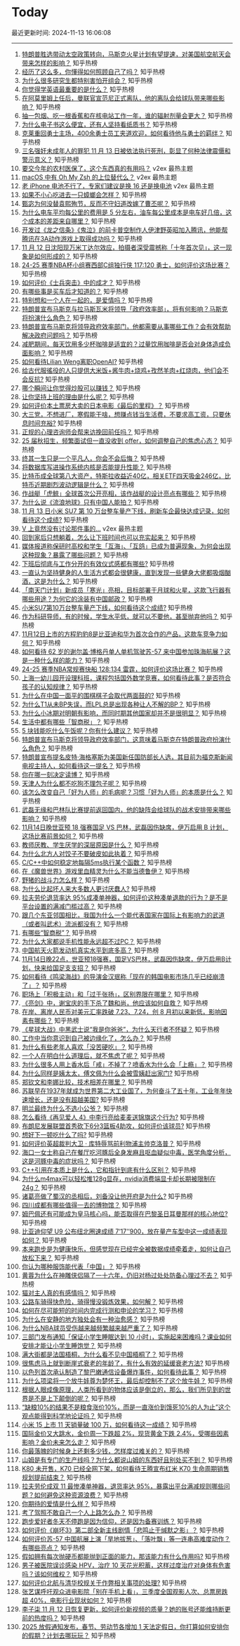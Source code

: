 # Today

最近更新时间: 2024-11-13 16:06:08

--- 
1. [特朗普胜选带动太空政策转向，马斯克火星计划有望提速，对美国航空航天会带来怎样的影响？](https://www.zhihu.com/question/3848104218) 知乎热榜
2. [经历了这么多，你懂得如何照顾自己了吗？](https://www.zhihu.com/question/3822915881) 知乎热榜
3. [为什么很多研究生都特别害怕开组会？](https://www.zhihu.com/question/3125990303) 知乎热榜
4. [你觉得学英语最重要的是什么？](https://www.zhihu.com/question/3476547569) 知乎热榜
5. [在阿莫里姆上任后，曼联官宣范尼正式离队，他的离队会给球队带来哪些影响？](https://www.zhihu.com/question/3932413170) 知乎热榜
6. [抽一包烟、吃一根香蕉和在核电站工作一年，谁的辐射剂量会更大？](https://www.zhihu.com/question/3961073056) 知乎热榜
7. [为什么电子书这么便宜，还有人坚持看纸质书？](https://www.zhihu.com/question/4001225479) 知乎热榜
8. [克莱重回勇士主场，400余勇士员工夹道欢迎，如何看待他与勇士的羁绊？](https://www.zhihu.com/question/4029115111) 知乎热榜
9. [三名强奸未成年人的罪犯 11 月 13 日被依法执行死刑，彰显了何种法律震慑和警示意义？](https://www.zhihu.com/question/4044559717) 知乎热榜
10. [要交今年的农村医保了，这个东西真的有用吗？](https://www.v2ex.com/t/1089108) v2ex 最热主题
11. [macOS 中有 Oh My Zsh 的上位替代么？](https://www.v2ex.com/t/1089105) v2ex 最热主题
12. [老 iPhone 电池不行了，专家们建议是换 16 还是换电池](https://www.v2ex.com/t/1089071) v2ex 最热主题
13. [如果不小心吃进去一只蟑螂会怎样？](https://www.zhihu.com/question/276224650) 知乎热榜
14. [甄宓为何没替袁熙殉节，反而不守妇道改嫁了曹丕呢？](https://www.zhihu.com/question/3797244485) 知乎热榜
15. [为什么电车平均每公里的费用是 5 分左右，油车每公里成本是电车好几倍，这个成本的差距来自哪里？](https://www.zhihu.com/question/3441714504) 知乎热榜
16. [开发过《龙之信条》《鬼泣》的前卡普空制作人伊津野英昭加入腾讯，他能帮腾讯在3A动作游戏上取得成功吗？](https://www.zhihu.com/question/3933740207) 知乎热榜
17. [11 月 12 日沈阳现万米丁达尔效应，拍摄者深受震撼称「十年首次见」，这一现象是如何形成的？](https://www.zhihu.com/question/4018263744) 知乎热榜
18. [24-25 赛季NBA杯小组赛西部C组独行侠 117:120 勇士，如何评价这场比赛？](https://www.zhihu.com/question/4026568657) 知乎热榜
19. [如何评价《士兵突击》中的成才？](https://www.zhihu.com/question/32331652) 知乎热榜
20. [有哪些事是买车后才知道的？](https://www.zhihu.com/question/434496409) 知乎热榜
21. [特别想和一个人在一起的，是爱情吗？](https://www.zhihu.com/question/3938156135) 知乎热榜
22. [特朗普宣布马斯克与拉马斯瓦米将领导「政府效率部」，将有何影响？马斯克将扮演什么角色？](https://www.zhihu.com/question/4023740482) 知乎热榜
23. [特朗普宣布马斯克将领导政府效率部门，他都需要从事哪些工作？会有效帮助解决政府问题吗？](https://www.zhihu.com/question/4021211139) 知乎热榜
24. [减肥期间，每天饮用多少杯咖啡是适宜的？过量饮用咖啡是否会对身体造成负面影响？](https://www.zhihu.com/question/3959798684) 知乎热榜
25. [如何看待Lilian Weng离职OpenAI?](https://www.zhihu.com/question/3624492245) 知乎热榜
26. [给古代服徭役的人只提供大米饭+酱牛肉+烧鸡+孜然羊肉+红烧肉，他们会不会反抗?](https://www.zhihu.com/question/3923929904) 知乎热榜
27. [哪个瞬间让你觉得炒股可以赚钱？](https://www.zhihu.com/question/794222195) 知乎热榜
28. [让你坚持上班的理由是什么呢？](https://www.zhihu.com/question/668009615) 知乎热榜
29. [如何评价本土票房大卖的日本电影《最后的里程》？](https://www.zhihu.com/question/3533776888) 知乎热榜
30. [大三党，不想进厂，寒假能干啥，想赚点钱当生活费，不要求高工资，只要休息时间充裕?](https://www.zhihu.com/question/3984116414) 知乎热榜
31. [正规的心理咨询师会帮来访挽回前任吗？](https://www.zhihu.com/question/3730348380) 知乎热榜
32. [25 届秋招生，频繁面试但一直没收到 offer，如何调整自己的焦虑心态？](https://www.zhihu.com/question/3121651107) 知乎热榜
33. [终其一生只是一个平凡人，你会不会后悔？](https://www.zhihu.com/question/3977964999) 知乎热榜
34. [将数据库写进操作系统内核是否能提升性能？](https://www.zhihu.com/question/667354659) 知乎热榜
35. [比特币成全球第八大资产，特斯拉收益近40亿，相关ETF四天吸金246亿，比特币近期剧烈波动逻辑是什么？](https://www.zhihu.com/question/3992135351) 知乎热榜
36. [作战艇「虎鲸」全球首次公开亮相，该作战艇的设计亮点有哪些？](https://www.zhihu.com/question/3671554322) 知乎热榜
37. [为什么说《流浪地球》只有中国人能拍？](https://www.zhihu.com/question/652394494) 知乎热榜
38. [11 月 13 日小米 SU7 第 10 万台整车量产下线，刷新车企最快达成记录，如何看待这个成绩?](https://www.zhihu.com/question/4022696433) 知乎热榜
39. [V 上竟然没有讨论那件事的...](https://www.v2ex.com/t/1089086) v2ex 最热主题
40. [回到家后只想躺着，怎么让下班时间也可以充实起来？](https://www.zhihu.com/question/3993035768) 知乎热榜
41. [媒体报道称保研时高校和学生「互海」、「互鸽」已成为普遍现象，为何会出现这种现象？暴露了哪些问题？](https://www.zhihu.com/question/3950027783) 知乎热榜
42. [下班后彻底与工作分开的有效仪式感都有哪些?](https://www.zhihu.com/question/3691369381) 知乎热榜
43. [一直认为坚持健身的人生活方式都会很健康，直到发现一些健身大佬都吸烟酗酒，这是为什么？](https://www.zhihu.com/question/3335210834) 知乎热榜
44. [「南天门计划」新成员「寒光」亮相，目标部署于月球和火星，这款飞行器有哪些用途？为何它的涂装有中国邮政？](https://www.zhihu.com/question/3922558076) 知乎热榜
45. [小米SU7第10万台整车量产下线，如何看待这个成绩?](https://www.zhihu.com/question/4022696433) 知乎热榜
46. [作为科研导师，有的时候，学生水平低，就可以不要他，甚至抛弃他吗？](https://www.zhihu.com/question/3328907720) 知乎热榜
47. [11月12日上市的方程豹豹8是比亚迪和华为首次合作的产品，这款车竞争力如何？](https://www.zhihu.com/question/3991777840) 知乎热榜
48. [如何看待 62 岁的谢尔盖·博格丹单人单机驾驶苏-57 来中国参加珠海航展？这是一种什么样的能力？](https://www.zhihu.com/question/3594692088) 知乎热榜
49. [24-25 赛季NBA常规赛快船 128:134 雷霆，如何评价这场比赛？](https://www.zhihu.com/question/3924647404) 知乎热榜
50. [上海一幼儿园开设理科班，课程包括国外数学竞赛，如何看待此事？是否符合孩子的认知规律？](https://www.zhihu.com/question/3831620935) 知乎热榜
51. [为什么在中国一面平的围棋棋子会取代两面鼓的?](https://www.zhihu.com/question/400968076) 知乎热榜
52. [为什么T1从未BP失误，而LPL总是出现各种让人不解的BP？](https://www.zhihu.com/question/3550729053) 知乎热榜
53. [为什么小冰期对明朝有影响，而同时期其他国家却并不是很明显？](https://www.zhihu.com/question/27569144) 知乎热榜
54. [生活中都有哪些「智商税」？](https://www.zhihu.com/question/38711687) 知乎热榜
55. [5 块钱能吃什么午饭呢？你有什么建议？](https://www.zhihu.com/question/1755984611) 知乎热榜
56. [特朗普宣布马斯克将领导政府效率部门，这意味着马斯克在特朗普政府扮演什么角色？](https://www.zhihu.com/question/4021211139) 知乎热榜
57. [特朗普宣布提名皮特·海格塞斯为美国新任国防部长人选，其目前为福克斯新闻电视主持人，如何看待这一提名？](https://www.zhihu.com/question/4020385442) 知乎热榜
58. [你在哪一刻决定读博？](https://www.zhihu.com/question/2737518554) 知乎热榜
59. [天津人为什么都不吃狗不理包子呢？](https://www.zhihu.com/question/666008867) 知乎热榜
60. [该怎么改变自己「好为人师」的毛病呢？习惯「好为人师」的本质是什么？](https://www.zhihu.com/question/3826848547) 知乎热榜
61. [武磊无缘和巴林队比赛提前返回国内，他的缺阵会给球队的战术安排带来哪些影响？](https://www.zhihu.com/question/3926542703) 知乎热榜
62. [11月14日晚世亚预 18 强赛国足 VS 巴林，武磊因伤缺席，伊万启用 B 计划，这场比赛前景如何？](https://www.zhihu.com/question/3950435011) 知乎热榜
63. [教师厌教、学生厌学的深层原因是什么？](https://www.zhihu.com/question/1581520846) 知乎热榜
64. [为什么北方人对饺子不要破皮如此执着？](https://www.zhihu.com/question/1342397710) 知乎热榜
65. [C/C++中如何稳定地每隔5ms执行某个函数？](https://www.zhihu.com/question/536739862) 知乎热榜
66. [在《魔兽世界》游戏里血精灵为什么不能当德鲁伊？](https://www.zhihu.com/question/754033643) 知乎热榜
67. [野猪的战斗力怎么样？](https://www.zhihu.com/question/25624946) 知乎热榜
68. [为什么比起坏人来大多数人更讨厌蠢人?](https://www.zhihu.com/question/369533999) 知乎热榜
69. [拉夫劳伦退货率达 95%成凑单神器，如何评价这种凑单退款的行为？是不是平台设置的满减门槛过高？](https://www.zhihu.com/question/3763841620) 知乎热榜
70. [跟几个东亚邻国相比，我国为什么一个能代表国家在国际上有影响力的武道（或者叫武术）流派都没有？](https://www.zhihu.com/question/3757681194) 知乎热榜
71. [有哪些“智商税”？](https://www.zhihu.com/question/38711687) 知乎热榜
72. [为什么大家都说手机性能永远超不过PC？](https://www.zhihu.com/question/430712588) 知乎热榜
73. [中国航天火箭发动机真实水平到底多高？](https://www.zhihu.com/question/352037468) 知乎热榜
74. [11月14日晚22点，世亚预18强赛，国足VS巴林，武磊因伤缺席，伊万启用B计划，快来给国足支支招？](https://www.zhihu.com/question/3950435011) 知乎热榜
75. [如何看待《鸣梁海战》的导演金汉珉称「现在的韩国电影市场几乎已经崩溃了」？](https://www.zhihu.com/question/3791542766) 知乎热榜
76. [职场上「积极主动」和「过于张扬」，区别界限在哪里？](https://www.zhihu.com/question/659202197) 知乎热榜
77. [《亮剑》中，谢宝庆的手下杀了魏和尚，他应该如何自救？](https://www.zhihu.com/question/510009620) 知乎热榜
78. [在岸、离岸人民币对美元汇率跌破 7.23、7.24，创 8 月初以来新低，影响因素有哪些？](https://www.zhihu.com/question/3939361989) 知乎热榜
79. [《星球大战》中黑武士说“我是你爸爸”，为什么天行者不怀疑？](https://www.zhihu.com/question/453691789) 知乎热榜
80. [工作中当你意识到自己被边缘化了，怎么办？](https://www.zhihu.com/question/682094795) 知乎热榜
81. [为什么有些老年人喜欢「没苦硬吃」？](https://www.zhihu.com/question/3532165167) 知乎热榜
82. [一个人在明白什么道理后，就不焦虑了呢？](https://www.zhihu.com/question/3729807793) 知乎热榜
83. [为什么很多人用上香水后「戒」不掉了？喷香水为什么会「上瘾」？](https://www.zhihu.com/question/969405542) 知乎热榜
84. [为什么同样是姨太太，傅文佩为什么会被雪姨赶出家门?](https://www.zhihu.com/question/365220643) 知乎热榜
85. [郑钦文和李娜比较，技术相差在哪里？](https://www.zhihu.com/question/666206837) 知乎热榜
86. [苏联早在1937年就成为世界第二大工业国了，为何奋斗了五十年，工业年年快速增长，还是没有超越美国?](https://www.zhihu.com/question/3880732661) 知乎热榜
87. [明兰最终为什么不选小公爷？](https://www.zhihu.com/question/309598791) 知乎热榜
88. [怎么看待《再见爱人 4》中李行亮给麦麦送锦旗这个行为?](https://www.zhihu.com/question/3458263968) 知乎热榜
89. [布朗尼发展联盟首秀砍下6分3篮板4助攻，如何评价该球员?](https://www.zhihu.com/question/3750802465) 知乎热榜
90. [想好下一顿吃什么了吗?](https://www.zhihu.com/question/3899844231) 知乎热榜
91. [如何评价英超裁判大卫 · 库特辱骂前利物浦主帅克洛普？](https://www.zhihu.com/question/3942623289) 知乎热榜
92. [海口一女士称自己在餐厅吃河豚后全身发麻且呕血疑似中毒，医学角度分析，这是河豚中毒的症状吗？](https://www.zhihu.com/question/3760769226) 知乎热榜
93. [C++引用在本质上是什么，它和指针到底有什么区别？](https://www.zhihu.com/question/647673822) 知乎热榜
94. [为什么m4max可以轻松堆128g显存，nvidia消费端显卡却长期被限制在24g？](https://www.zhihu.com/question/3829296269) 知乎热榜
95. [诸葛亮做了蜀汉的丞相后，刘备没让他开府是为什么?](https://www.zhihu.com/question/673514093) 知乎热榜
96. [四川成都有哪些值得一去的博物馆？](https://www.zhihu.com/question/270529364) 知乎热榜
97. [姆巴佩还有可能成为皇马核心吗，能否取得在巴黎圣日耳曼那样的核心地位?](https://www.zhihu.com/question/3662038397) 知乎热榜
98. [比亚迪仰望 U9 公布纽北圈速成绩 7’17’’900，放在量产车型中这一成绩表现如何？](https://www.zhihu.com/question/3933053945) 知乎热榜
99. [本来跑步是为健康快乐，但感觉现在已经完全被数据成绩牵着走，如何让自己放松下来？](https://www.zhihu.com/question/3245692401) 知乎热榜
100. [你认为哪种服饰能代表「中国」？](https://www.zhihu.com/question/1810601004) 知乎热榜
101. [黄蓉为什么在神雕侠侣隔了一十六年，仍旧对杨过处处防备心理过不去？](https://www.zhihu.com/question/29849581) 知乎热榜
102. [猫对主人真的有感情吗？](https://www.zhihu.com/question/357705053) 知乎热榜
103. [公路车骑得快危险，骑得慢没锻炼效果，如何解？](https://www.zhihu.com/question/2819827983) 知乎热榜
104. [如何在尽可能短的时间内完成行测和申论的学习？](https://www.zhihu.com/question/667715636) 知乎热榜
105. [为什么在安静的地方独处会有一种治愈感？](https://www.zhihu.com/question/3746823717) 知乎热榜
106. [为什么NBA球员受伤越来越频繁越来越严重了？](https://www.zhihu.com/question/266281416) 知乎热榜
107. [三部门发布通知「保证小学生睡眠达到 10 小时」，实施起来困难吗？课业如何安排才能让小学生睡饱觉？](https://www.zhihu.com/question/3959636319) 知乎热榜
108. [满大街都是法国梧桐，为什么看不见中国梧桐了？](https://www.zhihu.com/question/3237464007) 知乎热榜
109. [很焦虑马上就到断崖式衰老的年龄了，有什么有效的延缓衰老方法?](https://www.zhihu.com/question/928406850) 知乎热榜
110. [以色列首次承认制造了黎巴嫩通信设备爆炸事件，如何看待此事？](https://www.zhihu.com/question/3841796795) 知乎热榜
111. [为什么项梁将一个放牛娃尊为楚怀王，最后却控制不了这个放牛娃？](https://www.zhihu.com/question/387829938) 知乎热榜
112. [根据人眼成像原理，人类所看到的物体应该是倒立的，那么，我们所见到的世界是不是上下颠倒的呢？](https://www.zhihu.com/question/29791947) 知乎热榜
113. [“缺粮10%的结果不是粮食涨价10%，而是一直涨价到饿死10%的人为止”这个观点能得到科学地论证吗？](https://www.zhihu.com/question/616291306) 知乎热榜
114. [小米 15 上市 11 天销量破 100 万，如何看待这一成绩？](https://www.zhihu.com/question/3854614038) 知乎热榜
115. [国际金价又大跳水，金价周一下跌超 2%，现货黄金下跌 2.4%，受哪些因素影响？金价未来怎么走？](https://www.zhihu.com/question/3930276125) 知乎热榜
116. [你最落魄的时候身上还剩多少钱，怎样度过难关的？](https://www.zhihu.com/question/3887188823) 知乎热榜
117. [山姆是有专门的生产线吗？为什么都说山姆的东西好且别处买不到？](https://www.zhihu.com/question/652678981) 知乎热榜
118. [K80 未开售，K70 已经全网下架，如何看待王腾宣布红米 K70 生命周期销售规划提前结束？](https://www.zhihu.com/question/3878634985) 知乎热榜
119. [拉夫劳伦成双 11 最惨凑单神器，退货率达 95%，暴露出平台满减规则哪些问题？如何避免这种资源浪费？](https://www.zhihu.com/question/3825035540) 知乎热榜
120. [你期待的爱情是什么样？](https://www.zhihu.com/question/3849520063) 知乎热榜
121. [考了驾照不敢自己一个人上路怎么办？](https://www.zhihu.com/question/3850475615) 知乎热榜
122. [跑步爱好者冬天不停跑是因为信仰，还是因为备赛训练？](https://www.zhihu.com/question/2817334453) 知乎热榜
123. [如何评价《崩坏3》第二部全新主线剧情「悲鸣止于缄默之影」？](https://www.zhihu.com/question/3899141121) 知乎热榜
124. [如何评价苏-57 中国航展上演「旱地拔葱」、「落叶飘」等一连串高难度动作？有哪些亮点？](https://www.zhihu.com/question/3948555618) 知乎热榜
125. [假如拥有每次抛硬币都能抛到正面的能力，那该能力有什么作用吗?](https://www.zhihu.com/question/3070185001) 知乎热榜
126. [男子被医院误诊感染 HPV，治疗 10 天花光积蓄，这样过度治疗对身体有危害吗？该如何维权？](https://www.zhihu.com/question/3945967508) 知乎热榜
127. [如何评价北航与清华校规关于作弊相关事项的处理?](https://www.zhihu.com/question/3944112062) 知乎热榜
128. [张艺谋呼吁观众进电影院「别在手机上看」，三季度全国观影人次、总票房跌超 40%，电影行业现状如何？](https://www.zhihu.com/question/3951169953) 知乎热榜
129. [李子柒 11 月 12 日恢复更新，如何评价新视频的质量？她的账号还能维持断更前的热度吗？](https://www.zhihu.com/question/3963003265) 知乎热榜
130. [2025 放假通知发布，春节、劳动节各增加 1 天法定假日，你打算如何安排你的假期？计划去哪玩玩？](https://www.zhihu.com/question/3964802032) 知乎热榜
